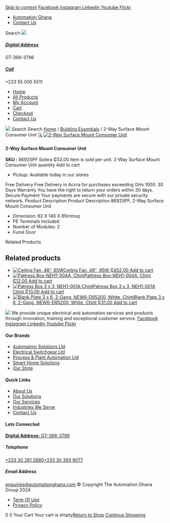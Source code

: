 [Skip to content](https://store.automationghana.com/product/consumer-unit-8692spf-solera/#content)
[ Facebook ](https://www.facebook.com/automationgh/) [ Instagram ](https://www.instagram.com/automationgh/) [ Linkedin ](https://www.linkedin.com/company/the-automation-ghana-limited/) [ Youtube ](https://www.youtube.com/channel/UCurrRDUSm5oIW39VXjn1u0w) [ Flickr ](https://www.flickr.com/photos/181794037@N07/)
  * [ Automation Ghana ](https://automationghana.com)
  * [ Contact Us ](https://store.automationghana.com/contact/)


Search
[ ![](https://store.automationghana.com/wp-content/uploads/2024/04/Website-TAGG-Logo-BLUE.png) ](https://store.automationghana.com/)
[ ](https://maps.app.goo.gl/m4xeaagWCNbLk4jM6)
#####  [ Digital Address ](https://maps.app.goo.gl/m4xeaagWCNbLk4jM6)
GT-366-3796 
[ ](tel:+233550055511)
#####  [ Call ](tel:+233550055511)
+233 55 005 5511 
  * [Home](https://store.automationghana.com/)
  * [All Products](https://store.automationghana.com/shop/)
  * [My Account](https://store.automationghana.com/my-account/)
  * [Cart](https://store.automationghana.com/cart/)
  * [Checkout](https://store.automationghana.com/checkout/)
  * [Contact Us](https://store.automationghana.com/contact/)


[![](https://store.automationghana.com/wp-content/uploads/2024/04/AutomationGhana_logo_white.png)](https://store.automationghana.com)
Search
Search
[Home](https://store.automationghana.com) / [Building Essentials](https://store.automationghana.com/product-category/building-essentials/) / 2-Way Surface Mount Consumer Unit
[🔍](https://store.automationghana.com/product/consumer-unit-8692spf-solera/)
[![2-Way Surface Mount Consumer Unit](https://store.automationghana.com/wp-content/uploads/2020/04/8692spf-solera.png)](https://store.automationghana.com/wp-content/uploads/2020/04/8692spf-solera.png)
####  2-Way Surface Mount Consumer Unit 
**SKU :** 8692SPF Solera 
₵52.00
Item is sold per unit.
2-Way Surface Mount Consumer Unit quantity
Add to cart
  * Pickup: Available today in our stores


Free Delivery 
Free Delivery in Accra for purchases exceeding GHs 1000. 
30 Days Warranty 
You have the right to return your orders within 30 days. 
Secure Payment 
Your payments are secure with our private security network. 
Product Description
Product Description
8692SPF, 2-Way Surface Mount Consumer Unit 
  * Dimension: 62 X 140 X 85mmsq
  * PE Terminals Included
  * Number of Modules: 2
  * Fumé Door


Related Products 
## Related products
  * [![Ceiling Fan, 48", 65W](https://store.automationghana.com/wp-content/uploads/2022/04/FC-120-3-2.jpg)Ceiling Fan, 48″, 65W ₵452.00 ](https://store.automationghana.com/product/ceiling-fan-48-65w/)
[Add to cart](https://store.automationghana.com/product/consumer-unit-8692spf-solera/?add-to-cart=4472)
  * [![Pattress Box-NEH1-004A, Chint](https://store.automationghana.com/wp-content/uploads/2019/12/PATTRESS-1-300x300.jpg)Pattress Box-NEH1-004A, Chint ₵12.00 ](https://store.automationghana.com/product/recessed-mounting-box/)
[Add to cart](https://store.automationghana.com/product/consumer-unit-8692spf-solera/?add-to-cart=3373)
  * [![Patress Box 3 x 3, NEH1-001A Chint](https://store.automationghana.com/wp-content/uploads/2019/12/PATTRESS-1-300x300.jpg)Patress Box 3 x 3, NEH1-001A Chint ₵13.00 ](https://store.automationghana.com/product/patress-box-neh1-001a-chint/)
[Add to cart](https://store.automationghana.com/product/consumer-unit-8692spf-solera/?add-to-cart=1829)
  * [![Blank Plate 3 x 6, 2-Gang, NEW6-D95200, White, Chint](https://store.automationghana.com/wp-content/uploads/2020/04/Blank-Plate-NEW6-D95200-Chint-300x300.jpg)Blank Plate 3 x 6, 2-Gang, NEW6-D95200, White, Chint ₵31.00 ](https://store.automationghana.com/product/blank-plate-new6-d95200-chint/)
[Add to cart](https://store.automationghana.com/product/consumer-unit-8692spf-solera/?add-to-cart=1503)


![](https://store.automationghana.com/wp-content/uploads/2024/04/AutomationGhana_logo_white.png)
We provide unique electrical and automation services and products through innovation, training and exceptional customer service.
[ Facebook ](https://www.facebook.com/automationgh/) [ Instagram ](https://www.instagram.com/automationgh/) [ Linkedin ](https://www.linkedin.com/company/the-automation-ghana-limited/) [ Youtube ](https://www.youtube.com/channel/UCurrRDUSm5oIW39VXjn1u0w) [ Flickr ](https://www.flickr.com/photos/181794037@N07/)
#### Our Brands
  * [ Automation Solutions Ltd ](https://store.automationghana.com/product/consumer-unit-8692spf-solera/)
  * [ Electrical Switchgear Ltd ](https://store.automationghana.com/product/consumer-unit-8692spf-solera/)
  * [ Process & Plant Automation Ltd ](https://store.automationghana.com/product/consumer-unit-8692spf-solera/)
  * [ Smart Home Solutions ](https://store.automationghana.com/product/consumer-unit-8692spf-solera/)
  * [ Our Store ](https://store.automationghana.com/product/consumer-unit-8692spf-solera/)


#### Quick Links
  * [ About Us ](https://store.automationghana.com/product/consumer-unit-8692spf-solera/)
  * [ Our Solutions ](https://store.automationghana.com/product/consumer-unit-8692spf-solera/)
  * [ Our Services ](https://store.automationghana.com/product/consumer-unit-8692spf-solera/)
  * [ Industries We Serve ](https://store.automationghana.com/product/consumer-unit-8692spf-solera/)
  * [ Contact Us ](https://store.automationghana.com/product/consumer-unit-8692spf-solera/)


#### Lets Connected
[**Digital Address:** GT-366-3796](https://maps.app.goo.gl/m4xeaagWCNbLk4jM6)
#####  Telephone 
[ +233 30 281 2680](tel:+233302812680)[+233 30 393 9077](https://store.automationghana.com/product/consumer-unit-8692spf-solera/+233303939077)
#####  Email Address 
enquiries@automationghana.com 
© Copyright The Automation Ghana Group 2024
  * [ Term Of Use ](https://store.automationghana.com/product/consumer-unit-8692spf-solera/)
  * [ Privacy Policy ](https://store.automationghana.com/product/consumer-unit-8692spf-solera/)


0
0
Your Cart
Your cart is empty[Return to Shop](https://store.automationghana.com/shop/)
[Continue Shopping](https://store.automationghana.com/product/consumer-unit-8692spf-solera/)
